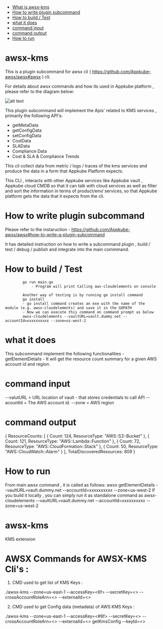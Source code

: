 
- [What is awsx-kms](#awsx-kms)
- [How to write plugin subcommand](#how-to-write-plugin-subcommand)
- [How to build / Test](#how-to-build--test)
- [what it does ](#what-it-does)
- [command input](#command-input)
- [command output](#command-output)
- [How to run ](#how-to-run)

# awsx-kms
This is a plugin subcommand for awsx cli ( https://github.com/Appkube-awsx/awsx#awsx ) cli.

For details about awsx commands and how its used in Appkube platform , please refer to the diagram below:

![alt text](https://raw.githubusercontent.com/AppkubeCloud/appkube-architectures/main/LayeredArchitecture-phase2.svg)

This plugin subcommand will implement the Apis' related to KMS services , primarily the following API's:

- getMetaData
- getConfigData
- setConfigData 
- CostData
- SLAData
- Compliance Data   
- Cost & SLA & Compliance Trends

This cli collect data from metric / logs / traces of the kms services and produce the data in a form that Appkube Platform expects.

This CLI , interacts with other Appkube services like Appkube vault , Appkube cloud CMDB so that it can talk with cloud services as 
well as filter and sort the information in terms of product/env/ services, so that Appkube platform gets the data that it expects from the cli.

# How to write plugin subcommand 
Please refer to the instaruction -
https://github.com/Appkube-awsx/awsx#how-to-write-a-plugin-subcommand

It has detailed instruction on how to write a subcommand plugin , build / test / debug  / publish and integrate into the main commmand.

# How to build / Test
            go run main.go
                - Program will print Calling aws-cloudelements on console 

            Another way of testing is by running go install command
            go install
            - go install command creates an exe with the name of the module (e.g. awsx-cloudelements) and save it in the GOPATH
            - Now we can execute this command on command prompt as below
            awsx-cloudelements --vaultURL=vault.dummy.net --accountId=xxxxxxxxxx --zone=us-west-2

# what it does 
This subcommand implement the following functionalities -
   getElementDetails - It  will get the resource count summary for a given AWS account id and region.

# command input
  --valutURL = URL location of vault - that stores credentials to call API
  --acountId = The AWS account id.
  --zone = AWS region
#  command output
{
        ResourceCounts: [
            {
                Count: 124,
                ResourceType: "AWS::S3::Bucket"
            },
            {
                Count: 121,
                ResourceType: "AWS::Lambda::Function"
            },
            {
                Count: 72,
                ResourceType: "AWS::CloudFormation::Stack"
            },
            {
                Count: 50,
                ResourceType: "AWS::CloudWatch::Alarm"
            }
        ],
        TotalDiscoveredResources: 809
}

# How to run 
  From main awsx command , it is called as follows:
  awsx getElementDetails  --vaultURL=vault.dummy.net --accountId=xxxxxxxxxx --zone=us-west-2
  If you build it locally , you can simply run it as standalone command as 
  awsx-cloudelements --vaultURL=vault.dummy.net --accountId=xxxxxxxxxx --zone=us-west-2






# awsx-kms
KMS extension

# AWSX Commands for AWSX-KMS Cli's :

1. CMD used to get list of KMS Keys :

./awsx-kms --zone=us-east-1 --accessKey=<6f> --secretKey=<> --crossAccountRoleArn=<>  --externalId=<>

2. CMD used to get Config data (metadata) of AWS KMS Keys :

./awsx-kms --zone=us-east-1 --accessKey=<#6f> --secretKey=<> --crossAccountRoleArn=<>  --externalId=<> getKmsConfig --keyId=<>



